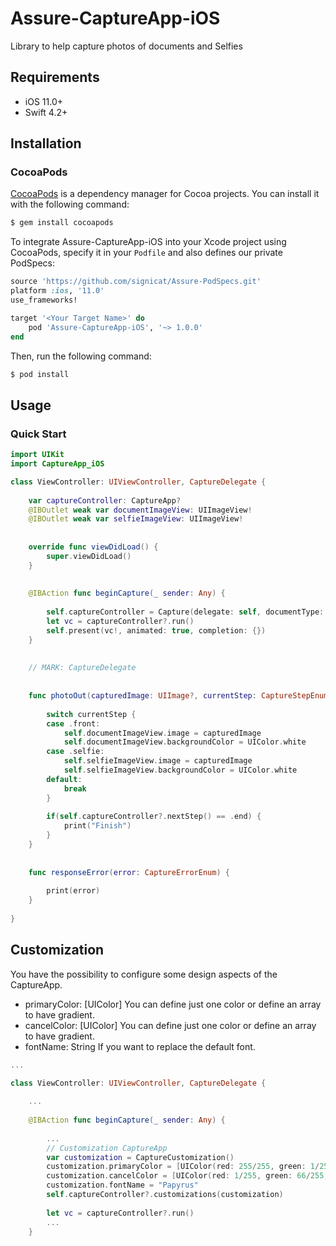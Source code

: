 # Assure-CaptureApp-iOS
Library to help capture photos of documents and Selfies

## Requirements

- iOS 11.0+ 
- Swift 4.2+


## Installation

### CocoaPods

[CocoaPods](http://cocoapods.org) is a dependency manager for Cocoa projects. You can install it with the following command:

```bash
$ gem install cocoapods
```

To integrate Assure-CaptureApp-iOS into your Xcode project using CocoaPods, specify it in your `Podfile` and also defines our private PodSpecs:

```ruby
source 'https://github.com/signicat/Assure-PodSpecs.git'
platform :ios, '11.0'
use_frameworks!

target '<Your Target Name>' do
    pod 'Assure-CaptureApp-iOS', '~> 1.0.0'
end
```

Then, run the following command:

```bash
$ pod install
```


## Usage

### Quick Start

```swift
import UIKit
import CaptureApp_iOS

class ViewController: UIViewController, CaptureDelegate {
    
    var captureController: CaptureApp?
    @IBOutlet weak var documentImageView: UIImageView!
    @IBOutlet weak var selfieImageView: UIImageView!
    
    
    override func viewDidLoad() {
        super.viewDidLoad()
    }
    
    
    @IBAction func beginCapture(_ sender: Any) {
        
        self.captureController = Capture(delegate: self, documentType: .passport, withSelfie: true)
        let vc = captureController?.run()
        self.present(vc!, animated: true, completion: {})
    }
    
    
    // MARK: CaptureDelegate
    
    
    func photoOut(capturedImage: UIImage?, currentStep: CaptureStepEnum) {
                
        switch currentStep {
        case .front:
            self.documentImageView.image = capturedImage
            self.documentImageView.backgroundColor = UIColor.white
        case .selfie:
            self.selfieImageView.image = capturedImage
            self.selfieImageView.backgroundColor = UIColor.white
        default:
            break
        }
        
        if(self.captureController?.nextStep() == .end) {
            print("Finish")
        }
    }
    
    
    func responseError(error: CaptureErrorEnum) {
     
        print(error)
    }
    
}
```


## Customization

You have the possibility to configure some design aspects of the CaptureApp.

- primaryColor: [UIColor] 
       You can define just one color or define an array to have gradient.
- cancelColor: [UIColor]
       You can define just one color or define an array to have gradient.
- fontName: String
       If you want to replace the default font.

```swift
...

class ViewController: UIViewController, CaptureDelegate {
    
    ...
    
    @IBAction func beginCapture(_ sender: Any) {
        
        ...
        // Customization CaptureApp
        var customization = CaptureCustomization()
        customization.primaryColor = [UIColor(red: 255/255, green: 1/255, blue: 2/255, alpha: 1), UIColor(red: 1, green: 40/255, blue: 201/255, alpha: 1)]
        customization.cancelColor = [UIColor(red: 1/255, green: 66/255, blue: 132/255, alpha: 1), UIColor(red: 1, green: 40/255, blue: 201/255, alpha: 1), UIColor(red: 233, green: 40/255, blue: 77/255, alpha: 1)]
        customization.fontName = "Papyrus"
        self.captureController?.customizations(customization)
        
        let vc = captureController?.run()
        ...
    }

